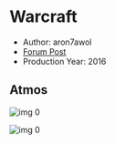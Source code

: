 # Warcraft

* Author: aron7awol
* [Forum Post](https://www.avsforum.com/threads/bass-eq-for-filtered-movies.2995212/post-58300676)
* Production Year: 2016

## Atmos

![img 0](https://i.imgur.com/sAW4BZB.jpg)

![img 0](https://i.imgur.com/eHZZVY9.jpg)


